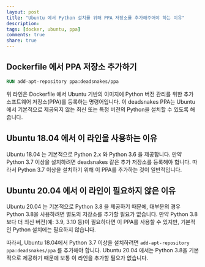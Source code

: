 ```yaml
---
layout: post
title: "Ubuntu 에서 Python 설치를 위해 PPA 저장소를 추가해주어야 하는 이유"
description: 
tags: [docker, ubuntu, ppa]
comments: true
share: true
---
```


## Dockerfile 에서 PPA 저장소 추가하기

```dockerfile
RUN add-apt-repository ppa:deadsnakes/ppa
```

위 라인은 Dockerfile 에서 Ubuntu 기반의 이미지에 Python 버전 관리를 위한 추가 소프트웨어
저장소(PPA)를 등록하는 명령어입니다. 이 deadsnakes PPA는 Ubuntu에서 기본적으로 제공되지 않는 최신
또는 특정 버전의 Python을 설치할 수 있도록 해줍니다.

## Ubuntu 18.04 에서 이 라인을 사용하는 이유

Ubuntu 18.04 는 기본적으로 Python 2.x 와 Python 3.6 을 제공합니다. 만약 Python 3.7 이상을
설치하려면 deadsnakes 같은 추가 저장소를 등록해야 합니다. 따라서 Python 3.7 이상을 설치하기 위해
이 PPA를 추가하는 것이 일반적입니다.

## Ubuntu 20.04 에서 이 라인이 필요하지 않은 이유

Ubuntu 20.04 는 기본적으로 Python 3.8 을 제공하기 때문에, 대부분의 경우 Python 3.8을
사용하려면 별도의 저장소를 추가할 필요가 없습니다. 만약 Python 3.8보다 더 최신 버전(예: 3.9, 3.10
등)이 필요하다면 이 PPA를 사용할 수 있지만, 기본적인 Python 설치에는 필요하지 않습니다.

따라서, Ubuntu 18.04에서 Python 3.7 이상을 설치하려면 `add-apt-repository ppa:deadsnakes/ppa` 를
추가해야 합니다. Ubuntu 20.04 에서는 Python 3.8을 기본적으로 제공하기 때문에 보통 이 라인을 추가할
필요가 없습니다.
